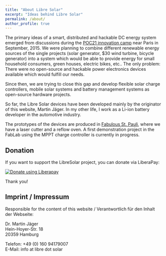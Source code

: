```yaml
---
title: "About Libre Solar"
excerpt: "Ideas behind Libre Solar"
permalink: /about/
author_profile: true
---
```


The primary ideas of a smart, distributed and hackable DC energy system emerged from discussions during the [POC21 innovation camp](http://www.poc21.cc/) near Paris in September, 2015. We were planning to combine different renewable energy sources of the single projects (solar generator, $30 wind turbine, bicycle generator) into a system which would be able to provide energy for small household consumers, green houses, electric bikes, etc.. The only problem: There were no open-source and hackable power electronics devices available which would fulfill our needs. 

Since then, we are trying to close this gap and develop flexible solar charge controllers, mobile solar systems and battery management systems as open-source hardware projects.

So far, the Libre Solar devices have been developed mainly by the originator of this website, Martin Jäger. In my other life, I work as a Li-ion battery developer in the automotive industry.

The prototypes of the devices are produced in [Fabulous St. Pauli](http://www.fablab-hamburg.org/), where we have a laser cutter and a reflow oven. A first demonstration project in the FabLab using the MPPT charge controller is currently in progress.

## Donation

If you want to support the LibreSolar project, you can donate via LiberaPay:

<script src="https://liberapay.com/LibreSolar/widgets/button.js"></script>
<noscript><a href="https://liberapay.com/LibreSolar/donate"><img alt="Donate using Liberapay" src="https://liberapay.com/assets/widgets/donate.svg"></a></noscript>

Thank you!

## Imprint / Impressum

Responsible for the content of this website / Verantwortlich für den Inhalt der Webseite:

Dr. Martin Jäger  
Hein-Hoyer-Str. 18  
20359 Hamburg  

Telefon: +49 (0) 160 94179007  
E-Mail: info at libre dot solar
